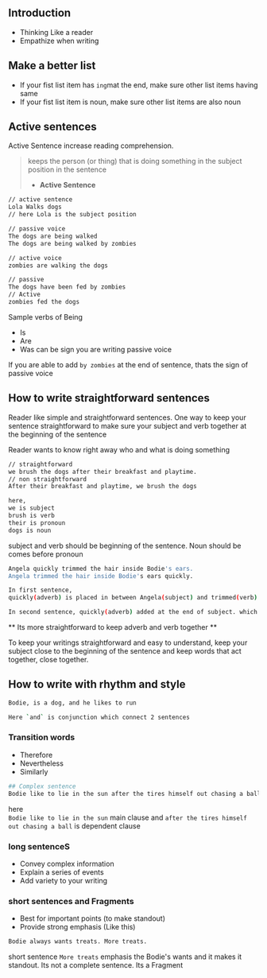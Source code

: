 ## Introduction 
* Thinking Like a reader 
* Empathize when writing 

##  Make a better list 

* If your fist list item has `ing`mat the end, make sure other list items having same
* If your fist list item is noun, make sure other list items are also noun

## Active sentences

Active Sentence increase reading comprehension.    

> keeps the person (or thing) that is doing something in the subject position in the sentence
> - **Active Sentence**

~~~bash
// active sentence
Lola Walks dogs 
// here Lola is the subject position

// passive voice
The dogs are being walked 
The dogs are being walked by zombies

// active voice
zombies are walking the dogs

// passive
The dogs have been fed by zombies
// Active
zombies fed the dogs
~~~

Sample verbs of Being 
* Is 
* Are 
* Was 
can be sign you are writing passive voice  

If you are able to add `by zombies` at the end of sentence, thats the sign of passive voice

## How to write straightforward sentences

Reader like simple and straightforward sentences.
One way to keep your sentence straightforward to make sure your subject and verb together at the beginning of the sentence

Reader wants to know right away who and what is doing something

~~~bash
// straightforward
we brush the dogs after their breakfast and playtime.
// non straightforward
After their breakfast and playtime, we brush the dogs

here,
we is subject
brush is verb
their is pronoun
dogs is noun
~~~

subject and verb should be beginning of the sentence. Noun should be comes before pronoun

~~~bash
Angela quickly trimmed the hair inside Bodie's ears.
Angela trimmed the hair inside Bodie's ears quickly.

In first sentence, 
quickly(adverb) is placed in between Angela(subject) and trimmed(verb) which is straightforward

In second sentence, quickly(adverb) added at the end of subject. which is sound awkward. 

~~~


** Its more straightforward to keep adverb and verb together **

To keep your writings straightforward and easy to understand, keep your subject close to the beginning of the sentence and keep words that act together, close together.   


## How to write with rhythm and style 

~~~bash
Bodie, is a dog, and he likes to run 

Here `and` is conjunction which connect 2 sentences
~~~

### Transition words
* Therefore
* Nevertheless
* Similarly

~~~bash
## Complex sentence 
Bodie like to lie in the sun after the tires himself out chasing a ball
~~~
here      
`Bodie like to lie in the sun` main clause
and 
`after the tires himself out chasing a ball` is dependent clause        

### long sentenceS

* Convey complex information 
* Explain a series of events
* Add variety to your writing 

### short sentences and Fragments

* Best for important points (to make standout)
* Provide strong emphasis (Like this)
~~~bash
Bodie always wants treats. More treats.
~~~

short sentence `More treats` emphasis the Bodie's wants and it makes it standout. Its not a complete sentence. Its a Fragment     







